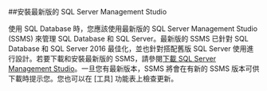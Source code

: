##安裝最新版的 SQL Server Management Studio

  使用 SQL Database 時，您應該使用最新版的 SQL Server Management Studio (SSMS) 來管理 SQL Database 和 SQL Server。最新版的 SSMS 已針對 SQL Database 和 SQL Server 2016 最佳化，並也針對搭配舊版 SQL Server 使用進行設計。若要下載和安裝最新版的 SSMS，請參閱[下載 SQL Server Management Studio](https://msdn.microsoft.com/library/mt238290.aspx)。一旦您有最新版本，SSMS 將會在有新的 SSMS 版本可供下載時提示您。您也可以在 [工具] 功能表上檢查更新。

<!---HONumber=AcomDC_0420_2016-->